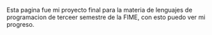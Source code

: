 Esta pagina fue mi proyecto final para la materia de lenguajes de programacion de terceer semestre de la FIME, con esto puedo ver mi progreso.
